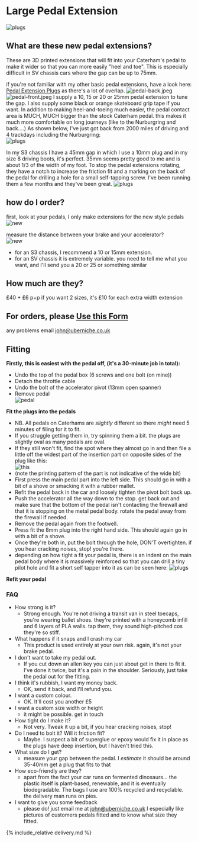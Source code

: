 # Large Pedal Extension
![plugs](img/footwell.jpeg)

## What are these new pedal extensions?
These are 3D printed extensions that will fit into your Caterham's pedal to make it wider so that you can more easily "heel and toe". This is especially difficult in SV chassis cars where the gap can be up to 75mm.

if you're not familiar with my other basic pedal extensions, have a look here:
[Pedal Extension Plugs](/pedals) as there's a lot of overlap.
![pedal-back.jpeg](img/pedal-back.jpeg)
![pedal-front.jpeg](img/pedal-front.jpeg)
I supply a 10, 15 or 20 or 25mm pedal extension to tune the gap. I also supply some black or orange skateboard grip tape if you want. 
In addition to making heel-and-toeing much easier, the pedal contact area is MUCH, MUCH bigger than the stock Caterham pedal. this makes it much more comfortable on long journeys (like to the Nurburgring and back....) 
As shown below, I've just got back from 2000 miles of driving and 4 trackdays including the Nurburgring:<br/>
![plugs](img/go-pedal-front.jpeg)


In my S3 chassis I have a 45mm gap in which I use a 10mm plug and in my size 8 driving boots, it's perfect. 35mm seems pretty good to me and is about 1/3 of the width of my foot.
To stop the pedal extensions rotating, they have a notch to increase the friction fit and a marking on the back of the pedal for drilling a hole for a small self-tapping screw.
I've been running them a few months and they've been great. 
![plugs](img/go-pedal-back.jpeg)

## how do I order?
first, look at your pedals, I only make extensions for the new style pedals<br/> 
![new](img/new.jpeg)<br/>

measure the distance between your brake and your accelerator?  
![new](img/measure-s3.jpeg)
* for an S3 chassis, I recommend a 10 or 15mm extension.
* for an SV chassis it is extremely variable. you need to tell me what you want, and I'll send you a 20 or 25 or something similar

## How much are they?
£40 + £6 p+p 
if you want 2 sizes, it's £10 for each extra width extension

## For orders, please [Use this Form](https://forms.gle/sPQRxxCLE6LbUPCn9)
any problems email john@uberniche.co.uk

## Fitting
**Firstly, this is easiest with the pedal off, (it's a 30-minute job in total):**
* Undo the top of the pedal box (6 screws and one bolt (on mine))
* Detach the throttle cable
* Undo the bolt of the accelerator pivot (13mm open spanner)
* Remove pedal
  <br/>
  ![pedal](img/pedal.jpeg)
  <br/>

**Fit the plugs into the pedals**
* NB. All pedals on Caterhams are _slightly_ different so there _might_ need 5 minutes of filing for it to fit.
* If you struggle getting them in, try spinning them a bit. the plugs are slightly oval as many pedals are oval.
* If they still won't fit, find the spot where they almost go in and then file a little off the widest part of the insertion part on opposite sides of the plug like this:
  <br/>
  ![this](img/filed.jpeg)
  <br/>
* (note the printing pattern of the part is not indicative of the wide bit)
* First press the main pedal part into the left side. This should go in with a bit of a shove or smacking it with a rubber mallet.
* Refit the pedal back in the car and loosely tighten the pivot bolt back up. 
* Push the accelerator all the way down to the stop. get back out and make sure that the bottom of the pedal isn't contacting the firewall and that it is stopping on the metal pedal body. rotate the pedal away from the firewall if needed. 
* Remove the pedal again from the footwell.
* Press fit the 8mm plug into the right hand side. This should again go in with a bit of a shove.
* Once they're both in, put the bolt through the hole, DON'T overtighten. if you hear cracking noises, stop! you're there.
* depending on how tight a fit your pedal is, there is an indent on the main pedal body where it is massively reinforced so that you can drill a tiny pilot hole and fit a short self tapper into it as can be seen here: ![plugs](img/reinforcement.jpeg)

**Refit your pedal**

### FAQ
- How strong is it?
  - Strong enough. You're not driving a transit van in steel toecaps, you're wearing ballet shoes. they're printed with a honeycomb infill and 6 layers of PLA walls. tap them, they sound high-pitched cos they're so stiff.
- What happens if it snaps and I crash my car
  - This product is used entirely at your own risk. again, it's not your brake pedal.
- I don't want to take my pedal out.
  - If you cut down an allen key you can just about get in there to fit it. I've done it twice, but it's a pain in the shoulder. Seriously, just take the pedal out for the fitting.
- I think it's rubbish, I want my money back.
  - OK, send it back, and I'll refund you.
- I want a custom colour.
  - OK. It'll cost you another £5
- I want a custom size width or height
  - it might be possible. get in touch
- How tight do I make it?
  - Not very. Tweak it up a bit, if you hear cracking noises, stop!
- Do I need to bolt it? Will it friction fit?
  - Maybe. I suspect a bit of superglue or epoxy would fix it in place as the plugs have deep insertion, but I haven't tried this.
- What size do I get?
  - measure your gap between the pedal. I _estimate_ it should be around 35-40mm get a plug that fits to that
- How eco-friendly are they?
  - apart from the fact your car runs on fermented dinosaurs... the plastic itself is plant-based, renewable, and it is eventually biodegradable. The bags I use are 100% recycled and recyclable. the delivery man runs on pies.
- I want to give you some feedback
  - please do! just email me at john@uberniche.co.uk I especially like pictures of customers pedals fitted and to know what size they fitted.

{% include_relative delivery.md %}